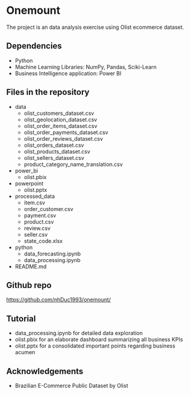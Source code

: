 # Onemount

The project is an data analysis exercise using Olist ecommerce dataset.

## Dependencies
- Python
- Machine Learning Libraries: NumPy, Pandas, Sciki-Learn
- Business Intelligence application: Power BI

## Files in the repository

- data
  - olist_customers_dataset.csv
  - olist_geolocation_dataset.csv
  - olist_order_items_dataset.csv
  - olist_order_payments_dataset.csv
  - olist_order_reviews_dataset.csv
  - olist_orders_dataset.csv
  - olist_products_dataset.csv
  - olist_sellers_dataset.csv
  - product_category_name_translation.csv
- power_bi
  - olist.pbix
- powerpoint
  - olist.pptx
- processed_data
  - item.csv
  - order_customer.csv
  - payment.csv
  - product.csv
  - review.csv
  - seller.csv
  - state_code.xlsx
- python
  - data_forecasting.ipynb
  - data_processing.ipynb
- README.md

## Github repo
https://github.com/nhDuc1993/onemount/

## Tutorial
- data_processing.ipynb for detailed data exploration
- olist.pbix for an elaborate dashboard summarizing all business KPIs
- olist.pptx for a consolidated important points regarding business acumen

## Acknowledgements
- Brazilian E-Commerce Public Dataset by Olist
